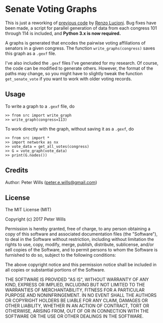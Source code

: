 # Senate Voting Graphs

This is just a reworking of [previous code]() by [Renzo Lucioni](). Bug fixes have been made, a script for parallel generation of data from each congress 101 through 114 is included, and **Python 3.x is now required.**

A graphs is generated that encodes the pairwise voting affiliations of senators in a given congress. The function `write_graphs(congress)` saves this graph as a `.gexf` file. 

I've also included the `.gexf` files I've generated for my research. Of course, the code can be modified to generate others. However, the format of the paths may change, so you might have to slightly tweak the function `get_senate_vote` if you want to work with older voting records.

## Usage

To write a graph to a `.gexf` file, do

	>> from src import write_graph
	>> write_graph(congress=113)
	
To work directly with the graph, without saving it as a `.gexf`, do

	>> from src import *
	>> import networkx as nx
	>> vote_data = get_all_votes(congress)
	>> G = vote_graph(vote_data)
	>> print(G.nodes())
	
## Credits
 
Author: Peter Wills (peter.e.wills@gmail.com)
 
## License
 
The MIT License (MIT)

Copyright (c) 2017 Peter Wills

Permission is hereby granted, free of charge, to any person obtaining a copy of this software and associated documentation files (the "Software"), to deal in the Software without restriction, including without limitation the rights to use, copy, modify, merge, publish, distribute, sublicense, and/or sell copies of the Software, and to permit persons to whom the Software is furnished to do so, subject to the following conditions:

The above copyright notice and this permission notice shall be included in all copies or substantial portions of the Software.

THE SOFTWARE IS PROVIDED "AS IS", WITHOUT WARRANTY OF ANY KIND, EXPRESS OR IMPLIED, INCLUDING BUT NOT LIMITED TO THE WARRANTIES OF MERCHANTABILITY, FITNESS FOR A PARTICULAR PURPOSE AND NONINFRINGEMENT. IN NO EVENT SHALL THE AUTHORS OR COPYRIGHT HOLDERS BE LIABLE FOR ANY CLAIM, DAMAGES OR OTHER LIABILITY, WHETHER IN AN ACTION OF CONTRACT, TORT OR OTHERWISE, ARISING FROM, OUT OF OR IN CONNECTION WITH THE SOFTWARE OR THE USE OR OTHER DEALINGS IN THE SOFTWARE.
	
	
	
